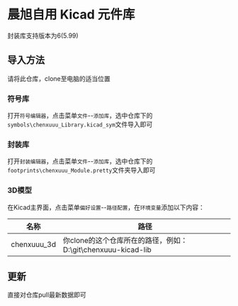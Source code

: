 # 晨旭自用 Kicad 元件库

封装库支持版本为6(5.99)

## 导入方法

请将此仓库，clone至电脑的适当位置

### 符号库

打开`符号编辑器`，点击菜单`文件`--`添加库`，选中仓库下的`symbols\chenxuuu_Library.kicad_sym`文件导入即可

### 封装库

打开`封装编辑器`，点击菜单`文件`--`添加库`，选中仓库下的`footprints\chenxuuu_Module.pretty`文件夹导入即可

### 3D模型

在Kicad主界面，点击菜单`偏好设置`--`路径配置`，在`环境变量`添加以下内容：

|名称|路径|
|-|-|
|chenxuuu_3d|你clone的这个仓库所在的路径，例如：D:\git\chenxuuu-kicad-lib|

## 更新

直接对仓库pull最新数据即可
